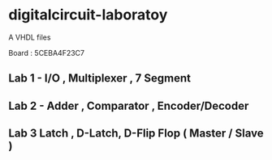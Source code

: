 # digitalcircuit-laboratoy
A VHDL files 

Board : 5CEBA4F23C7



## Lab 1 - I/O , Multiplexer , 7 Segment

## Lab 2 - Adder , Comparator , Encoder/Decoder

## Lab 3 Latch , D-Latch, D-Flip Flop ( Master / Slave )

